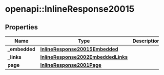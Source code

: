# openapi::InlineResponse20015

## Properties
Name | Type | Description | Notes
------------ | ------------- | ------------- | -------------
**_embedded** | [**InlineResponse20015Embedded**](inline_response_200_15__embedded.md) |  | 
**_links** | [**InlineResponse2002EmbeddedLinks**](inline_response_200_2__embedded__links.md) |  | 
**page** | [**InlineResponse2001Page**](inline_response_200_1_page.md) |  | 


